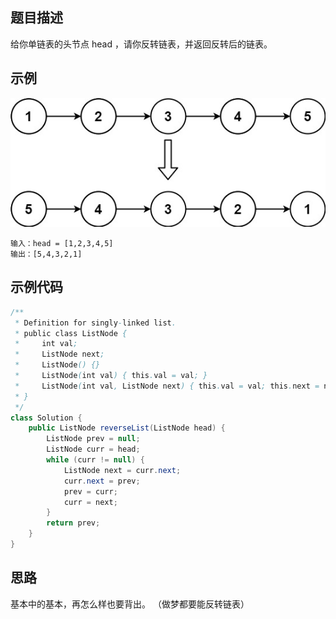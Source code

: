## 题目描述
给你单链表的头节点 head ，请你反转链表，并返回反转后的链表。

## 示例
![image](./img/206-反转链表.jpg)
``` text
输入：head = [1,2,3,4,5]
输出：[5,4,3,2,1]
```

## 示例代码
``` java
/**
 * Definition for singly-linked list.
 * public class ListNode {
 *     int val;
 *     ListNode next;
 *     ListNode() {}
 *     ListNode(int val) { this.val = val; }
 *     ListNode(int val, ListNode next) { this.val = val; this.next = next; }
 * }
 */
class Solution {
    public ListNode reverseList(ListNode head) {
        ListNode prev = null;
        ListNode curr = head;
        while (curr != null) {
            ListNode next = curr.next;
            curr.next = prev;
            prev = curr;
            curr = next;
        }
        return prev;
    }
}
```

## 思路
基本中的基本，再怎么样也要背出。
（做梦都要能反转链表）